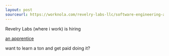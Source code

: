 ```yaml
---
layout: post
sourceurl: https://worknola.com/revelry-labs-llc/software-engineering-apprentice
---
```


Revelry Labs (where i work) is hiring

<a href="https://worknola.com/revelry-labs-llc/software-engineering-apprentice" target="_blank">
  an apprentice
</a>

want to learn a ton and get paid doing it?
